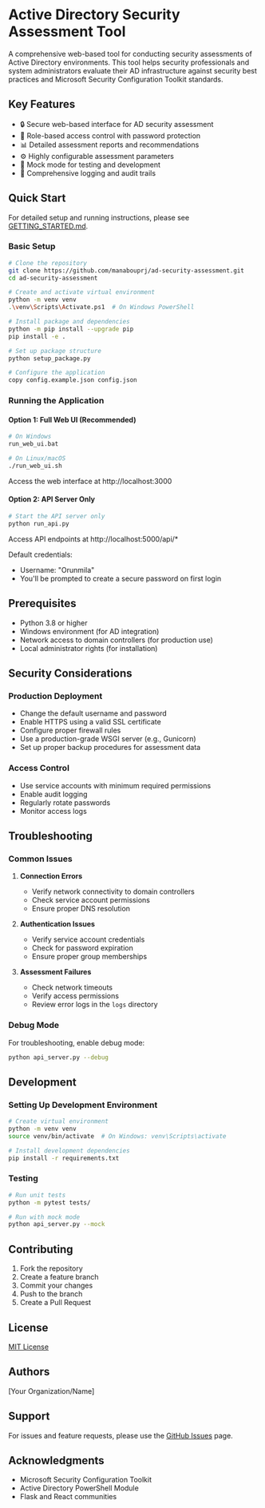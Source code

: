 # Active Directory Security Assessment Tool

A comprehensive web-based tool for conducting security assessments of Active Directory environments. This tool helps security professionals and system administrators evaluate their AD infrastructure against security best practices and Microsoft Security Configuration Toolkit standards.

## Key Features
- 🔒 Secure web-based interface for AD security assessment
- 🔑 Role-based access control with password protection
- 📊 Detailed assessment reports and recommendations
- ⚙️ Highly configurable assessment parameters
- 🔄 Mock mode for testing and development
- 📝 Comprehensive logging and audit trails

## Quick Start

For detailed setup and running instructions, please see [GETTING_STARTED.md](GETTING_STARTED.md).

### Basic Setup

```bash
# Clone the repository
git clone https://github.com/manabouprj/ad-security-assessment.git
cd ad-security-assessment

# Create and activate virtual environment
python -m venv venv
.\venv\Scripts\Activate.ps1  # On Windows PowerShell

# Install package and dependencies
python -m pip install --upgrade pip
pip install -e .

# Set up package structure
python setup_package.py

# Configure the application
copy config.example.json config.json
```

### Running the Application

#### Option 1: Full Web UI (Recommended)

```bash
# On Windows
run_web_ui.bat

# On Linux/macOS
./run_web_ui.sh
```

Access the web interface at http://localhost:3000

#### Option 2: API Server Only

```bash
# Start the API server only
python run_api.py
```

Access API endpoints at http://localhost:5000/api/*

Default credentials:
- Username: "Orunmila"
- You'll be prompted to create a secure password on first login

## Prerequisites
- Python 3.8 or higher
- Windows environment (for AD integration)
- Network access to domain controllers (for production use)
- Local administrator rights (for installation)

## Security Considerations

### Production Deployment
- Change the default username and password
- Enable HTTPS using a valid SSL certificate
- Configure proper firewall rules
- Use a production-grade WSGI server (e.g., Gunicorn)
- Set up proper backup procedures for assessment data

### Access Control
- Use service accounts with minimum required permissions
- Enable audit logging
- Regularly rotate passwords
- Monitor access logs

## Troubleshooting

### Common Issues

1. **Connection Errors**
   - Verify network connectivity to domain controllers
   - Check service account permissions
   - Ensure proper DNS resolution

2. **Authentication Issues**
   - Verify service account credentials
   - Check for password expiration
   - Ensure proper group memberships

3. **Assessment Failures**
   - Check network timeouts
   - Verify access permissions
   - Review error logs in the `logs` directory

### Debug Mode
For troubleshooting, enable debug mode:
```bash
python api_server.py --debug
```

## Development

### Setting Up Development Environment
```bash
# Create virtual environment
python -m venv venv
source venv/bin/activate  # On Windows: venv\Scripts\activate

# Install development dependencies
pip install -r requirements.txt
```

### Testing
```bash
# Run unit tests
python -m pytest tests/

# Run with mock mode
python api_server.py --mock
```

## Contributing
1. Fork the repository
2. Create a feature branch
3. Commit your changes
4. Push to the branch
5. Create a Pull Request

## License
[MIT License](LICENSE)

## Authors
[Your Organization/Name]

## Support
For issues and feature requests, please use the [GitHub Issues](https://github.com/manabouprj/ad-security-assessment/issues) page.

## Acknowledgments
- Microsoft Security Configuration Toolkit
- Active Directory PowerShell Module
- Flask and React communities
